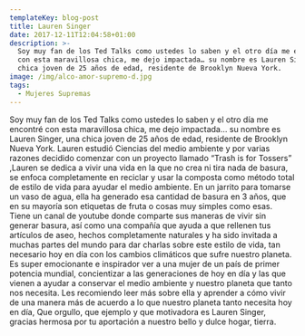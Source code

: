 ```yaml
---
templateKey: blog-post
title: Lauren Singer
date: 2017-12-11T12:04:58+01:00
description: >-
  Soy muy fan de los Ted Talks como ustedes lo saben y el otro día me encontré
  con esta maravillosa chica, me dejo impactada… su nombre es Lauren Singer, una
  chica joven de 25 años de edad, residente de Brooklyn Nueva York. 
image: /img/alco-amor-supremo-d.jpg
tags:
  - Mujeres Supremas
---
```

Soy muy fan de los Ted Talks como ustedes lo saben y el otro día me encontré con esta maravillosa chica, me dejo impactada… su nombre es Lauren Singer, una chica joven de 25 años de edad, residente de Brooklyn Nueva York. Lauren estudió Ciencias del medio ambiente y por varias razones decidido comenzar con un proyecto llamado “Trash is for Tossers” ,Lauren se dedica a vivir una vida en la que no crea ni tira nada de basura, se enfoca completamente en reciclar y usar la composta como método total de estilo de vida para ayudar el medio ambiente. En un jarrito para tomarse un vaso de agua, ella ha generado esa cantidad de basura en 3 años, que en su mayoría son etiquetas de fruta o cosas muy simples como esas. Tiene un canal de youtube donde comparte sus maneras de vivir sin generar basura, así como una compañía que ayuda a que rellenen tus artículos de aseo, hechos completamente naturales y ha sido invitada a muchas partes del mundo para dar charlas sobre este estilo de vida, tan necesario hoy en día con los cambios climáticos que sufre nuestro planeta. Es super emocionante e inspirador ver a una mujer de un país de primer potencia mundial, concientizar a las generaciones de hoy en día y las que vienen a ayudar a conservar el medio ambiente y nuestro planeta que tanto nos necesita. Les recomiendo leer más sobre ella y aprender a cómo vivir de una manera más de acuerdo a lo que nuestro planeta tanto necesita hoy en día, Que orgullo, que ejemplo y que motivadora es Lauren Singer, gracias hermosa por tu aportación a nuestro bello y dulce hogar, tierra.

